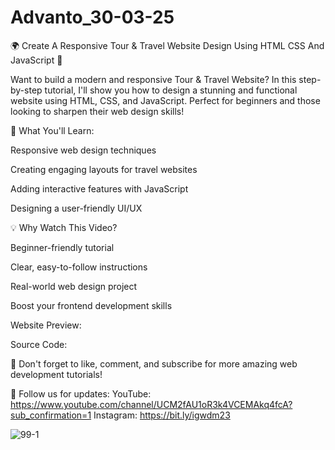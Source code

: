 # Advanto_30-03-25
🌍 Create A Responsive Tour & Travel Website Design Using HTML CSS And JavaScript 🚀

Want to build a modern and responsive Tour & Travel Website? In this step-by-step tutorial, I'll show you how to design a stunning and functional website using HTML, CSS, and JavaScript. Perfect for beginners and those looking to sharpen their web design skills!

🔎 What You'll Learn:

Responsive web design techniques

Creating engaging layouts for travel websites

Adding interactive features with JavaScript

Designing a user-friendly UI/UX

💡 Why Watch This Video?

Beginner-friendly tutorial

Clear, easy-to-follow instructions

Real-world web design project

Boost your frontend development skills

Website Preview: 

Source Code: 

🔔 Don't forget to like, comment, and subscribe for more amazing web development tutorials!

📢 Follow us for updates:
YouTube: https://www.youtube.com/channel/UCM2fAU1oR3k4VCEMAkq4fcA?sub_confirmation=1
Instagram: https://bit.ly/igwdm23

![99-1](https://github.com/user-attachments/assets/3c1a24e3-582f-4872-99c7-e5e45108d390)


